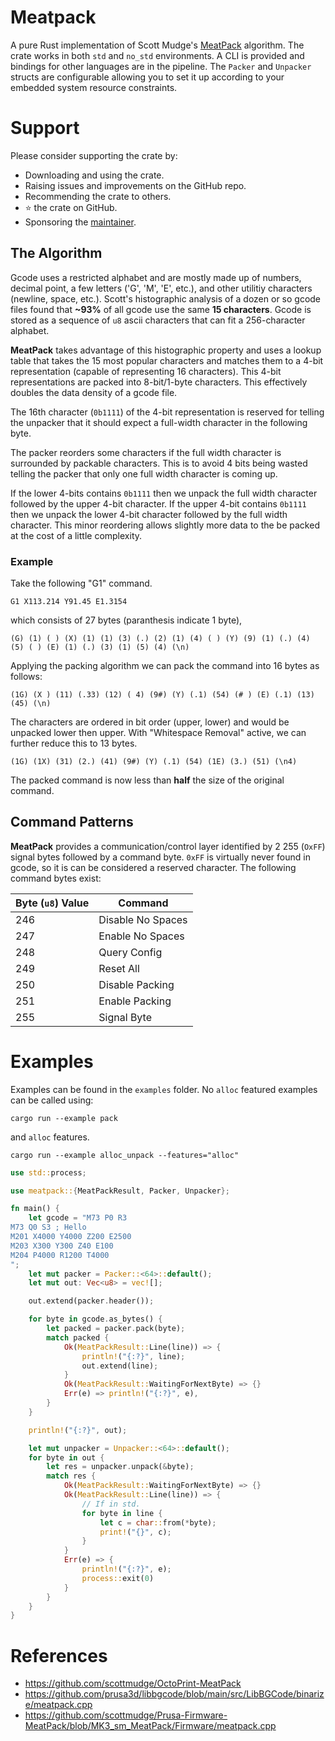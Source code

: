 # Meatpack

A pure Rust implementation of Scott Mudge's [MeatPack](https://github.com/scottmudge/OctoPrint-MeatPack) algorithm.
The crate works in both `std` and `no_std` environments.
A CLI is provided and bindings for other languages are in the pipeline.
The `Packer` and `Unpacker` structs are configurable allowing you to set it up according to your embedded system resource constraints.

# Support

Please consider supporting the crate by:

- Downloading and using the crate.
- Raising issues and improvements on the GitHub repo.
- Recommending the crate to others.
- ⭐ the crate on GitHub.
- Sponsoring the [maintainer](https://github.com/sponsors/jamesgopsill).

## The Algorithm

Gcode uses a restricted alphabet and are mostly made up of numbers, decimal point, a few letters ('G', 'M', 'E', etc.), and other utilitiy characters (newline, space, etc.).
Scott's histographic analysis of a dozen or so gcode files found that **~93%** of all gcode use the same **15 characters**.
Gcode is stored as a sequence of `u8` ascii characters that can fit a 256-character alphabet.

**MeatPack** takes advantage of this histographic property and uses a lookup table that takes the 15 most popular characters and matches them to a 4-bit representation (capable of representing 16 characters).
This 4-bit representations are packed into 8-bit/1-byte characters.
This effectively doubles the data density of a gcode file.

The 16th character (`0b1111`) of the 4-bit representation is reserved for telling the unpacker that it should expect a full-width character in the following byte.

The packer reorders some characters if the full width character is surrounded by packable characters.
This is to avoid 4 bits being wasted telling the packer that only one full width character is coming up.

If the lower 4-bits contains `0b1111` then we unpack the full width character followed by the upper 4-bit character.
If the upper 4-bit contains `0b1111` then we unpack the lower 4-bit character followed by the full width character.
This minor reordering allows slightly more data to the be packed at the cost of a little complexity.

### Example

Take the following "G1" command.

`G1 X113.214 Y91.45 E1.3154`

which consists of 27 bytes (paranthesis indicate 1 byte),

`(G) (1) ( ) (X) (1) (1) (3) (.) (2) (1) (4) ( ) (Y) (9) (1) (.) (4) (5) ( ) (E) (1) (.) (3) (1) (5) (4) (\n)`

Applying the packing algorithm we can pack the command into 16 bytes as follows:

`(1G) (X ) (11) (.33) (12) ( 4) (9#) (Y) (.1) (54) (# ) (E) (.1) (13) (45) (\n)`

The characters are ordered in bit order (upper, lower) and would be unpacked lower then upper. With "Whitespace Removal" active, we can further reduce this to 13 bytes.

`(1G) (1X) (31) (2.) (41) (9#) (Y) (.1) (54) (1E) (3.) (51) (\n4)`

The packed command is now less than **half** the size of the original command.


## Command Patterns

**MeatPack** provides a communication/control layer identified by 2 255 (`OxFF`) signal bytes followed by a command byte.
`0xFF` is virtually never found in gcode, so it is can be considered a reserved character.
The following command bytes exist:

| Byte (`u8`) Value | Command |
|---|---|
| 246 | Disable No Spaces |
| 247 | Enable No Spaces |
| 248 | Query Config |
| 249 | Reset All |
| 250 | Disable Packing |
| 251 | Enable Packing |
| 255 | Signal Byte |

# Examples

Examples can be found in the `examples` folder. No `alloc` featured examples can be called using:

```
cargo run --example pack
```

and `alloc` features.

```
cargo run --example alloc_unpack --features="alloc"
```

```Rust
use std::process;

use meatpack::{MeatPackResult, Packer, Unpacker};

fn main() {
	let gcode = "M73 P0 R3
M73 Q0 S3 ; Hello
M201 X4000 Y4000 Z200 E2500
M203 X300 Y300 Z40 E100
M204 P4000 R1200 T4000
";
	let mut packer = Packer::<64>::default();
	let mut out: Vec<u8> = vec![];

	out.extend(packer.header());

	for byte in gcode.as_bytes() {
		let packed = packer.pack(byte);
		match packed {
			Ok(MeatPackResult::Line(line)) => {
				println!("{:?}", line);
				out.extend(line);
			}
			Ok(MeatPackResult::WaitingForNextByte) => {}
			Err(e) => println!("{:?}", e),
		}
	}

	println!("{:?}", out);

	let mut unpacker = Unpacker::<64>::default();
	for byte in out {
		let res = unpacker.unpack(&byte);
		match res {
			Ok(MeatPackResult::WaitingForNextByte) => {}
			Ok(MeatPackResult::Line(line)) => {
				// If in std.
				for byte in line {
					let c = char::from(*byte);
					print!("{}", c);
				}
			}
			Err(e) => {
				println!("{:?}", e);
				process::exit(0)
			}
		}
	}
}
```


# References

- <https://github.com/scottmudge/OctoPrint-MeatPack>
- <https://github.com/prusa3d/libbgcode/blob/main/src/LibBGCode/binarize/meatpack.cpp>
- <https://github.com/scottmudge/Prusa-Firmware-MeatPack/blob/MK3_sm_MeatPack/Firmware/meatpack.cpp>

